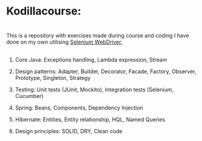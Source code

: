 # Kodillacourse: 
# 
This is a repository with exercises made during course and coding I have done on my own utilising <a href="https://github.com/rafalglodek/kodillacourse/commit/f285829ef2730f66b16195b2b051870bda30b39e">Selenium WebDriver.</a>
##

1. Core Java: Exceptions handling, Lambda expression, Stream

2. Design patterns: Adapter, Builder, Decorator, Facade, Factory, Observer, Prototype, Singleton, Strategy

3. Testing: Unit tests (JUnit, Mockito), Integration tests (Selenium, Cucumber)

4. Spring: Beans, Components, Dependency Injection

5. Hibernate: Entities, Entity relationship, HQL, Named Queries

6. Design principles: SOLID, DRY, Clean code
